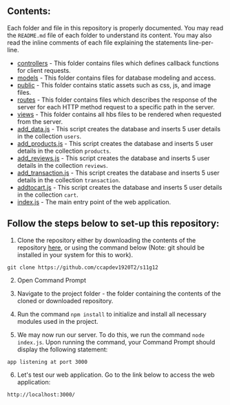 ## Contents:

Each folder and file in this repository is properly documented. You may read the `README.md` file of each folder to understand its content. You may also read the inline comments of each file explaining the statements line-per-line.

- [controllers](https://github.com/ccapdev1920T2/s11g12/tree/master/controllers) - This folder contains files which defines callback functions for client requests.
- [models](https://github.com/ccapdev1920T2/s11g12/tree/master/models) - This folder contains files for database modeling and access.
- [public](https://github.com/ccapdev1920T2/s11g12/tree/master/public) - This folder contains static assets such as css, js, and image files.
- [routes](https://github.com/ccapdev1920T2/s11g12/tree/master/routes) - This folder contains files which describes the response of the server for each HTTP method request to a specific path in the server.
- [views](https://github.com/ccapdev1920T2/s11g12/tree/master/views) - This folder contains all hbs files to be rendered when requested from the server.
- [add_data.js](https://github.com/ccapdev1920T2/s11g12/blob/master/add_data.js) - This script creates the database and inserts 5 user details in the collection `users`.
- [add_products.js](https://github.com/ccapdev1920T2/s11g12/blob/master/add_products.js) - This script creates the database and inserts 5 user details in the collection `products`.
- [add_reviews.js](https://github.com/ccapdev1920T2/s11g12/blob/master/add_reviews.js) - This script creates the database and inserts 5 user details in the collection `reviews`.
- [add_transaction.js](https://github.com/ccapdev1920T2/s11g12/blob/master/add_transaction.js) - This script creates the database and inserts 5 user details in the collection `transaction`.
- [addtocart.js](https://github.com/ccapdev1920T2/s11g12/blob/master/addtocart.js) - This script creates the database and inserts 5 user details in the collection `cart`.
- [index.js](https://github.com/ccapdev1920T2/s11g12/blob/master/index.js) - The main entry point of the web application.

## Follow the steps below to set-up  this repository:
1. Clone the repository either by downloading the contents of the repository [here](https://github.com/ccapdev1920T2/s11g12/archive/master.zip), or using the command below (Note: git should be installed in your system for this to work).
```
git clone https://github.com/ccapdev1920T2/s11g12
```
2. Open Command Prompt
3. Navigate to the project folder - the folder containing the contents of the cloned or downloaded repository.
4. Run the command `npm install` to initialize and install all necessary modules used in the project.

5. We may now run our server. To do this, we run the command `node index.js`. Upon running the command, your Command Prompt should display the following statement:
```
app listening at port 3000
```

6. Let's test our web application. Go to the link below to access the web application:
```
http://localhost:3000/
```
